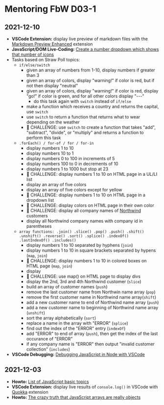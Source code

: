 # Mentoring FbW D03-1

## 2021-12-10

- **VSCode Extension:** display live preview of markdown files with the [Markdown Preview Enhanced](https://onespace.netlify.app/howtos?id=452) extension
- **JavaScript/DOM Live-Coding:** [Create a number dropdown which shows that number of icons](https://onespace.netlify.app/howtos?id=453)
- Tasks based on Straw Poll topics:
	- `if/else/switch` 
		- given an array of numbers from 1-10, display numbers if greater than 3
		- given an array of colors, display "warning!" if color is red, but if not then display "neutral"
		- given an array of colors, display "warning!" if color is red, display "go!" if color is green, and for all other colors display "---"
			- do this task again with `switch` instead of `if/else`
		- make a function which receives a country and returns the capital, use `switch`
		- use `switch` to return a function that returns what to wear depending on the weather
		- :muscle: CHALLENGE: use `switch` to create a function that takes "add", "subtract", "divide", or "multiply" and returns a function to perform this task 
	- `.forEach() / for-of / for / for-in` 
		- display numbers 1 to 10
		- display numbers 10 to 1
		- display numbers 0 to 100 in increments of 5
		- display numbers 100 to 0 in decrements of 10
		- display numbers 1 to 1000 but stop at 23 
		- :muscle: CHALLENGE: display numbers 1 to 10 on HTML page in a UL/LI list
		- display an array of five colors
		- display an array of five colors except for yellow
		- :muscle: CHALLENGE: display numbers 1 to 10 on HTML page in a dropdown list
		- :muscle: CHALLENGE: display colors on HTML page in their own color
		- :muscle: CHALLENGE: display all company names of [Northwind](https://github.com/graphql-compose/graphql-compose-examples/tree/master/examples/northwind/data/json) customers
		- display all Northwind company names with company id in parentheses
	- `array functions: .join() .slice() .pop() .push() .shift() .unshift() .reverse() .sort() .splice() .indexOf() .lastIndexOf() .includes()` 
		- display numbers 1 to 10 separated by hyphens (`join`)
		- display numbers 1 to 10 in square brackets separated by hypens (`map`, `join`)
		- :muscle: CHALLENGE: display numbers 1 to 10 in colored boxes on HTML page (`map`, `join`)
		- display 
		- :muscle: CHALLENGE: use map() on HTML page to display divs
		- display the 2nd, 3rd and 4th Northwind customer (`slice`)
		- build an array of customer names (`push`)
		- remove the last customer name from Northwin name array (`pop`)
		- remove the first customer name in Northwind name array(`shift`)
		- add a new customer name to end of Northwind name array (`push`)
		- add a new customer name to beginning of Northwind name array (`unshift`)
		- sort the array alphabetically (`sort`)
		- replace a name in the array with "ERROR" (`splice`)
		- find out the index of the "ERROR" entry (`indexOf`)
		- add "ERROR" to end of array (`push`), then get the index of the last occurance of "ERROR"
		- if any company name is "ERROR" then output "invalid customer collection" (`includes`)
- **VSCode Debugging:** [Debugging JavaScript in Node with VSCode](https://onespace.netlify.app/howtos?id=454)

## 2021-12-03

- **Howto:** [List of JavaScript basic topics](https://onespace.netlify.app/howtos?id=449)
- **VSCode Extension:** display live results of `console.log()` in VSCode with [Quokka](https://quokkajs.com/docs/index.html) extension
- **Howto:** [The crazy truth that JavaScript arrays are really objects](https://onespace.netlify.app/howtos?id=448)